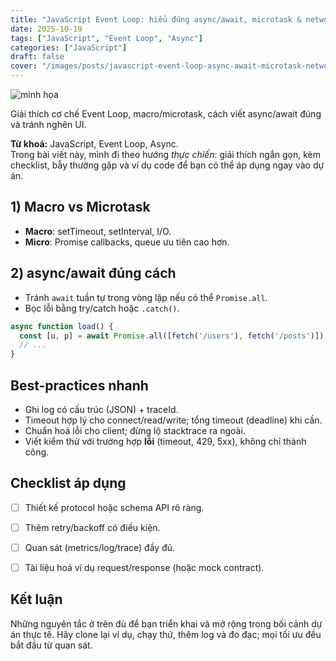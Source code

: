 ```yaml
---
title: "JavaScript Event Loop: hiểu đúng async/await, microtask & network I/O"
date: 2025-10-19
tags: ["JavaScript", "Event Loop", "Async"]
categories: ["JavaScript"]
draft: false
cover: "/images/posts/javascript-event-loop-async-await-microtask-network-io.svg"
---
```


![minh họa](/images/posts/javascript-event-loop-async-await-microtask-network-io.svg)

Giải thích cơ chế Event Loop, macro/microtask, cách viết async/await đúng và tránh nghẽn UI.

**Từ khoá:** JavaScript, Event Loop, Async.  
Trong bài viết này, mình đi theo hướng *thực chiến*: giải thích ngắn gọn, kèm checklist, bẫy thường gặp và ví dụ code để bạn có thể áp dụng ngay vào dự án.



## 1) Macro vs Microtask
- **Macro**: setTimeout, setInterval, I/O.
- **Micro**: Promise callbacks, queue ưu tiên cao hơn.

## 2) async/await đúng cách
- Tránh `await` tuần tự trong vòng lặp nếu có thể `Promise.all`.
- Bọc lỗi bằng try/catch hoặc `.catch()`.

```js
async function load() {
  const [u, p] = await Promise.all([fetch('/users'), fetch('/posts')]);
  // ...
}
```



## Best-practices nhanh
- Ghi log có cấu trúc (JSON) + traceId.
- Timeout hợp lý cho connect/read/write; tổng timeout (deadline) khi cần.
- Chuẩn hoá lỗi cho client; đừng lộ stacktrace ra ngoài.
- Viết kiểm thử với trường hợp **lỗi** (timeout, 429, 5xx), không chỉ thành công.



## Checklist áp dụng
- [ ] Thiết kế protocol hoặc schema API rõ ràng.
- [ ] Thêm retry/backoff có điều kiện.
- [ ] Quan sát (metrics/log/trace) đầy đủ.
- [ ] Tài liệu hoá ví dụ request/response (hoặc mock contract).


## Kết luận
Những nguyên tắc ở trên đủ để bạn triển khai và mở rộng trong bối cảnh dự án thực tế. Hãy clone lại ví dụ, chạy thử, thêm log và đo đạc; mọi tối ưu đều bắt đầu từ quan sát.
